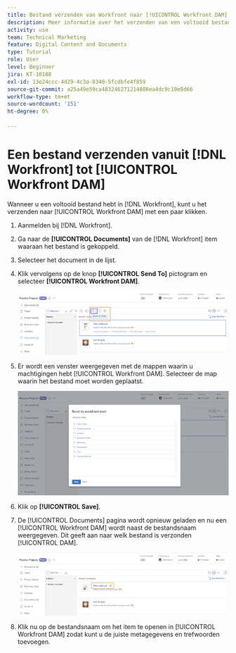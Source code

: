 ```yaml
---
title: Bestand verzenden van Workfront naar [!UICONTROL Workfront DAM]
description: Meer informatie over het verzenden van een voltooid bestand in [!DNL Workfront] tot [!UICONTROL Workfront DAM].
activity: use
team: Technical Marketing
feature: Digital Content and Documents
type: Tutorial
role: User
level: Beginner
jira: KT-10108
exl-id: 13e24ccc-4d29-4c3a-8340-5fcdbfe4f859
source-git-commit: a25a49e59ca483246271214886ea4dc9c10e8d66
workflow-type: tm+mt
source-wordcount: '151'
ht-degree: 0%

---
```


# Een bestand verzenden vanuit [!DNL Workfront] tot [!UICONTROL Workfront DAM]

Wanneer u een voltooid bestand hebt in [!DNL Workfront], kunt u het verzenden naar [!UICONTROL Workfront DAM] met een paar klikken.

1. Aanmelden bij [!DNL Workfront].
1. Ga naar de **[!UICONTROL Documents]** van de [!DNL Workfront] item waaraan het bestand is gekoppeld.
1. Selecteer het document in de lijst.
1. Klik vervolgens op de knop **[!UICONTROL Send To]** pictogram en selecteer **[!UICONTROL Workfront DAM]**.

   ![Een afbeelding van de [!UICONTROL Share To] pictogram in [!DNL Workfront]](assets/04-send-to-wrkfront-dam.png)

1. Er wordt een venster weergegeven met de mappen waarin u machtigingen hebt [!UICONTROL Workfront DAM]. Selecteer de map waarin het bestand moet worden geplaatst.

   ![Een afbeelding van het venster met de mappen waarin u machtigingen hebt [!UICONTROL Workfront DAM]](assets/05-workfront-dam-folders.png)

1. Klik op **[!UICONTROL Save]**.
1. De [!UICONTROL Documents] pagina wordt opnieuw geladen en nu een [!UICONTROL Workfront DAM] wordt naast de bestandsnaam weergegeven. Dit geeft aan naar welk bestand is verzonden [!UICONTROL DAM].

   ![Een afbeelding van de [!UICONTROL Workfront DAM] pictogram naast de bestandsnaam](assets/06-dam-logo.png)

1. Klik nu op de bestandsnaam om het item te openen in [!UICONTROL Workfront DAM] zodat kunt u de juiste metagegevens en trefwoorden toevoegen.
